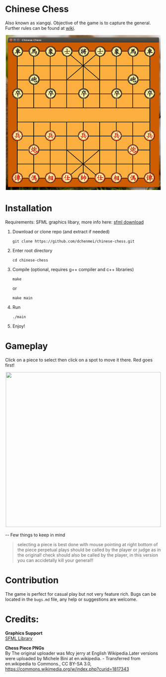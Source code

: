 # Chinese Chess 
Also known as xiangqi. Objective of the game is to capture the general. Further rules can be found
at [wiki](https://en.wikipedia.org/wiki/Xiangqi#Rules).

<p align="center">
	<img src="/graphics/examples/one.png" width="500" height="500" />
</p>

# Installation

Requirements: SFML graphics libary, more info here: [sfml download](https://www.sfml-dev.org/download.php)

1. Download or clone repo (and extract if needed)

	```
	git clone https://github.com/dchenmei/chinese-chess.git
	```

2. Enter root directory

	```
	cd chinese-chess
	```

3. Compile (optional, requires g++ compiler and c++ libraries)

	```
	make
	````

	or

	```
	make main
	```

4. Run

	```
	./main
	```
5. Enjoy!

# Gameplay 

Click on a piece to select then click on a spot to move it there. Red goes first!

<p align="center">
	<img src="/graphics/examples/two.gif" width="500" height="500" />
</p>

-- Few things to keep in mind
> selecting a piece is best done with mouse pointing at right bottom of the piece
> perpetual plays should be called by the player or judge as in the original!
> check should also be called by the player, in this version you can accidetally kill your general!!

# Contribution

The game is perfect for casual play but not very feature rich. Bugs can be located in the `bugs.md` file, any help or suggestions are welcome.

# Credits:

<b> Graphics Support </b>  
[SFML Library](https://www.sfml-dev.org/index.php)


<b> Chess Piece PNGs </b>  
By The original uploader was Mcy jerry at English Wikipedia.Later versions were uploaded by Michele Bini at en.wikipedia. - Transferred from en.wikipedia to Commons., CC BY-SA 3.0, https://commons.wikimedia.org/w/index.php?curid=1817343
